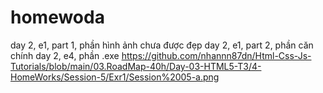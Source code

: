 # homewoda
day 2, e1, part 1, phần hình ảnh chưa được đẹp
day 2, e1, part 2, phần căn chính
day 2, e4, phần .exe
https://github.com/nhannn87dn/Html-Css-Js-Tutorials/blob/main/03.RoadMap-40h/Day-03-HTML5-T3/4-HomeWorks/Session-5/Exr1/Session%2005-a.png